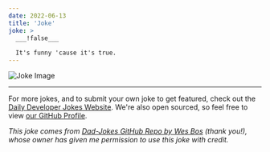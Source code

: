 ```yaml
---
date: 2022-06-13
title: 'Joke'
joke: >
  ___!false___
  
  It's funny 'cause it's true.
---
```



![Joke Image](https://private.xtrp.io/projects/DailyDeveloperJokes/public_image_server/images/5e1258a87ad7e.png)

---

For more jokes, and to submit your own joke to get featured, check out the [Daily Developer Jokes Website](https://dailydeveloperjokes.github.io/). We're also open sourced, so feel free to view [our GitHub Profile](https://github.com/dailydeveloperjokes).


_This joke comes from [Dad-Jokes GitHub Repo by Wes Bos](https://github.com/wesbos/dad-jokes) (thank you!), whose owner has given me permission to use this joke with credit._

<!--
Joke text:
**!false**

It's funny 'cause it's true.
 -->



